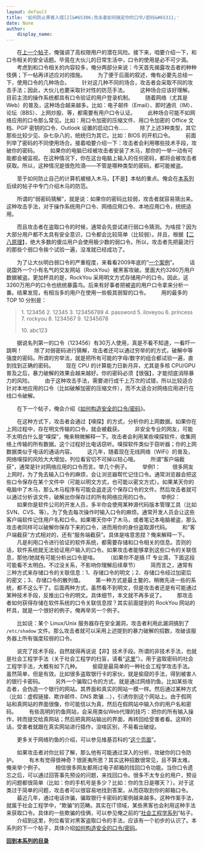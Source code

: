 ```yaml
---
layout: default
title: '如何防止黑客入侵[2]&#65306;攻击者如何搞定你的口令/密码&#65311;'
date: None
author:
    display_name: 
---
```


　　在[上一个帖子](https://program-think.blogspot.com/2010/06/howto-prevent-hacker-attack-1.html)，俺强调了高权限用户的潜在风险。接下来，咱要介绍一下，和口令相关的安全话题。毕竟在大伙儿的日常生活中，口令的使用是必不可少滴。 　　考虑到和口令相关的内容较多，俺分两部分来说：今天首先揭露攻击者的种种伎俩；下一帖再详述应对的措施。 　　为了便于后面的叙述，俺有必要先总结一下，使用口令的几种场合。 　　针对这几种不同的场合，攻击者会采取不同的攻击手法；因此，大伙儿也要采取针对性的防范手法。 　　这种场合应该好理解。目前主流的操作系统都具有口令验证的用户登录机制。 　　随着网络（尤其是 Web）的普及，这种场合越来越多。比如：电子邮件（Email）、即时通讯（IM）、论坛（BBS）、上网炒股、等，都需要有用户口令认证。 　　此种场合可能不如网络应用的口令那么常见。比如：用口令加密的压缩文件、用口令加密的 Office 文档、PGP 密钥的口令、Outlook 设置的启动口令...... 　　除了上述3种类型，其它那些比较少见、杂七杂八的，统统归为其它。比如：BIOS 的开机口令。 　　前面列举了密码的不同使用场合。接着咱要介绍一下：攻击者会利用哪些技术手段，攻破你的密码。 　　如果你的电脑已经被攻击者安装了木马，那你的一举一动有可能都会被监视。在这种情况下，你在这台电脑上输入的任何密码，都将会被攻击者获取。所以，这种情况是很危险滴——不管是哪种类型的密码，都可能被盗。

　　至于如何防止自己的计算机被植入木马，【不是】本帖的重点。俺会在[本系列](https://program-think.blogspot.com/2010/06/howto-prevent-hacker-attack-0.html)后续的帖子中专门介绍木马的防范。

　　所谓的“弱密码猜解”，就是说：如果你的密码比较弱，攻击者就容易猜出来。这种攻击手法，对于操作系统用户口令、网络应用口令、本地应用口令，统统适用。

　　而且攻击者在盗取口令的时候，通常会先尝试进行弱口令猜测。为啥捏？因为大部分用户都不太具有安全意识，口令都会比较简单（比较弱）。并且，根据【[二八原理](https://program-think.blogspot.com/2009/02/80-20-principle-0-overview.html)】，绝大多数的傻瓜用户会使用极少数的弱口令。所以，攻击者先把最流行的那些个弱口令挨个试验一遍，没准就已经成功了。

  
　　为了让大伙明白弱口令的严重程度，来看看2009年底的“[一个案例](https://www.cnbeta.com/articles/100093.htm)”。 　　话说国外一个小有名气的交友网站（RockYou）被黑客攻破。里面大约3260万用户数据被盗。更加杯具的是，RockYou 采用明文方式存储用户的口令。因此，这3260万用户的口令也统统暴露鸟。后来有好事者把被盗的用户口令拿来分析一番。结果发现，有相当多的用户在使用一些极其弱智的口令。 　　用的最多的 TOP 10 分别是：

> 1\. 123456 2. 12345 3. 123456789 4. password 5. iloveyou 6. princess 7. rockyou 8. 1234567 9. 12345678
> 
> 10\. abc123

　　据说名列第一的口令（123456）有30万人使用，真是不看不知道，一看吓一跳啊！ 　　除了对弱密码进行猜解，攻击者还可以通过穷举的的方式，破解中等强度的密码。所谓的穷举法，就是把所有可能的字母/数字的组合都试验一遍，直到找到正确的密码。 　　现在 CPU 的计算能力日新月异，尤其是多核 CPU/GPU 普及之后，暴力破解的效果会越来越好。你的密码必须【很强】，才能彻底消除暴力的风险。 　　由于这种攻击手法，需要进行成千上万次的试错，所以比较适合针对本地应用的口令（比如破解加密的压缩文件），而不太适合对网络应用进行在线口令破解。

　　在下一个帖子，俺会介绍《[如何构造安全的口令/密码](https://program-think.blogspot.com/2010/06/howto-prevent-hacker-attack-3.html)》。

　　在这种方式下，攻击者会通过【嗅探】的方式，分析你的上网数据。如果你在上网过程中，存在明文传输的口令，就会被截获。 　　非安全专业的网友，可能不太明白什么是“嗅探”，俺来稍微解释一下。攻击者会利用某些嗅探软件，收集网络上传输的所有数据。这个过程好比电话窃听。嗅探软件类似于窃听器；你的上网数据类似于电话的通话内容。 　　这几年，随着现在无线网络（WiFi）的普及，网络嗅探的风险大大增加，列位看官切不可掉以轻心哦。 　　所谓“客户端截获”，通常是针对网络应用的口令而言。举几个例子。 　　举例1： 　　很多网友上网时，为了免去输入口令的麻烦，会让浏览器帮忙记住口令。通常浏览器会把这些口令保存在某个文件中（可能以明文方式，也可能以密文方式）。如果某天你的电脑中了木马，那么木马程序有可能会盗走这个保存口令的文件。然后攻击者就可以通过分析该文件，破解出你保存过的所有网络应用的口令。 　　举例2： 　　如果你是软件公司的开发人员，多半你会使用某种源代码版本管理工具（比如 SVN、CVS、等）。为了免去每次操作时输入口令的麻烦。通常开发人员会让这些客户端软件记住用户名和口令。如果哪天你中了木马，或者笔记本电脑被盗，那么攻击者同样可以破解你保存下来的口令，进而用你的身份盗取源代码。 　　和“客户端截获”方式相对的，还有“服务端截获”。具体是啥意思捏？俺来解释一下。 　　凡是利用口令进行验证的软件系统，都需要存储和口令相关的信息。否则的话，软件系统就无法验证用户输入的口令。如果攻击者能够拿到这些口令的关联信息，那他/她就有可能分析出口令是啥。 　　（如果你不是搞 IT 专业滴，下面这段可能看不太明白。不过没关系，不影响你理解后续章节） 　　简而言之，通常有三种方式来存储口令的关联信息：1、存储口令的明文；2、存储口令经过加密后的密文；3、存储口令的散列值。 　　第一种方式是最土鳖的，稍微先进一些的系统，都不这么干了。后面两种方式，虽然看不到明文，但是攻击者还是有可能通过某种技术手段，反推出口令的明文。具体细节，本文就不再多说了。 　　那攻击者如何获得存储在软件系统的口令关联信息捏？其实前面提到的 RockYou 网站的杯具，就是一个很好的例子。俺再举另一个例子。

　　比如说：某个 Linux/Unix 服务器存在安全漏洞，攻击者利用此漏洞搞到了 `/etc/shadow` 文件。那么攻击者就可以采用上述提到的暴力破解的招数，攻破该服务器上所有强度较弱的口令。

  
　　说完了技术手段，自然就得再说说【非】技术手段。所谓的非技术手法，也就是社会工程学手法（关于社会工程学的扫盲，请看“[这里](https://program-think.blogspot.com/2009/05/social-engineering-0-overview.html)”）。用于盗取密码的社会工程学手法，大概有如下几种。 　　偷窥是最简单的一种社会工程学攻击手法。虽然简单，但是有效。比如很多盗取银行卡的家伙，就是偷窥的手法，得到被害人的银行卡密码。 　　另外一个骗取口令的方式，就是通过网络钓鱼。比如某些攻击者，会伪造一个银行的网站。其界面和真实的网站一模一样。然后通过某种方式（比如：虚假链接、欺诈邮件、DNS 欺骗 ...），引诱你到这个网站上。由于假网站和真网站的界面很像，你可能信以为真，然后在假网站中输入你的用户名和密码。 　　有些高明的钓鱼网站，会采用类似Web代理的技巧：把你的所有输入操作，转而提交给真网站；然后把真网站输出的界面，再转回给受害者看。这样的话，受害者就跟在真实网站进行插作，没啥区别，不易看出破绽。

　　更多关于网络钓鱼的介绍，可以参见维基百科的“[这个页面](https://zh.wikipedia.org/wiki/%E9%92%93%E9%B1%BC%E5%BC%8F%E6%94%BB%E5%87%BB)”。

　　如果攻击者对你比较了解，那么他有可能通过深入的分析，攻破你的口令防护。 　　有木有觉得很神奇？很匪夷所思？其实这种招数很常见，且不算太难。俺来举个例子。 　　相信很多网友都用过电子邮箱的找回口令功能。当你口令遗忘之后，可以通过回答事先预设的问题，来找回口令。很多不太专业的用户，预设的问题都很简单（比如：你的手机号是多少？比如：你的生日是哪天？）。对于这类过于简单的问题，攻击者可以很容易地找到答案，从而窃取到你的邮箱口令。  
　　最近几年，通过电话诈骗，骗取银行卡密码的案例越来越多。这种作案手法，就属于社会工程学中，“欺骗”的范畴。其实在IT领域，某些黑客也会利用这种手法来获取口令。具体的一些欺骗的伎俩，可以参见俺之前的“[社会工程学系列](https://program-think.blogspot.com/2009/05/social-engineering-0-overview.html)”帖子。  
　　介绍到这里，列位看官对黑客盗取口令的手法，应该有一个初步的认识了。本系列的下一个帖子，具体介绍[如何构造安全的口令/密码](https://program-think.blogspot.com/2010/06/howto-prevent-hacker-attack-3.html)。

**[回到本系列的目录](https://program-think.blogspot.com/2010/06/howto-prevent-hacker-attack-0.html#index)**

